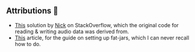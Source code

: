 ## Attributions 💞

- [This][post-1] solution by [Nick][user-1] on StackOverflow, which the original code for reading &
  writing audio data was derived from.
- [This][post-2] article, for the guide on setting up fat-jars, which I can never recall how to do.

[post-1]: https://stackoverflow.com/a/25813398/17453120

[user-1]: https://stackoverflow.com/u/1076471

[post-2]: https://www.baeldung.com/kotlin/gradle-executable-jar
